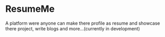 # ResumeMe
A platform were anyone can make there profile as resume and showcase there project, write blogs and more...(currently in development)
